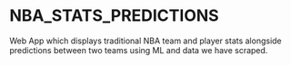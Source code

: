 # NBA_STATS_PREDICTIONS
Web App which displays traditional NBA team and player stats alongside predictions between two teams using ML and data we have scraped.
